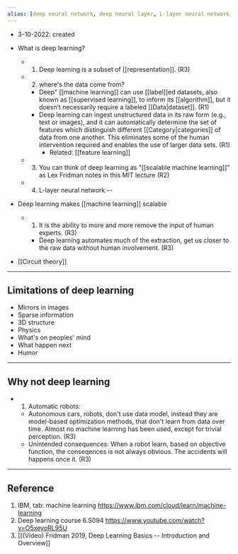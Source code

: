 ```yaml
---
alias: [deep neural network, deep neural layer, L-layer neural network, deep learning]
---
```

- 3-10-2022: created

- What is deep learning?
	- 1. Deep learning is a subset of [[representation]]. (R3)
	- 2. where's the data come from?
		- Deep" [[machine learning]] can use [[label]]ed datasets, also known as [[supervised learning]], to inform its [[algorithm]], but it doesn’t necessarily require a labeled [[Data|dataset]]. (R1)
		- Deep learning can ingest unstructured data in its raw form (e.g., text or images), and it can automatically determine the set of features which distinguish different [[Category|categories]] of data from one another. This eliminates some of the human intervention required and enables the use of larger data sets. (R1)
			- Related: [[feature learning]]
	-  3. You can think of deep learning as "[[scalable machine learning]]" as Lex Fridman notes in this MIT lecture  (R2)
	- 4. L-layer neural network -- 

- Deep learning makes [[machine learning]] scalable
	- 1. It is the ability to more and more remove the input of human experts. (R3)
		- Deep learning automates much of the extraction, get us closer to the raw data without human involvement. (R3)

- [[Circuit theory]]

----
## Limitations of deep learning

- Mirrors in images
- Sparse information
- 3D structure
- Physics
- What's on peoples' mind
- What happen next
- Humor

---
## Why not deep learning 

- 1. Automatic robots: 
	- Autonomous cars, robots, don't use data model, instead they are model-based optimization methods, that don't learn from data over time. Almost no machine learning has been used, except for trivial perception. (R3)
	- Unintended consequences:  When a robot learn, based on objective function, the conseqences is not always obvious. The accidents will happens once it. (R3)



---
## Reference

1. IBM, tab: machine learning  https://www.ibm.com/cloud/learn/machine-learning
2. Deep learning course 6.S094 https://www.youtube.com/watch?v=O5xeyoRL95U
3. [[(Video) Fridman 2019, Deep Learning Basics --  Introduction and Overview]]